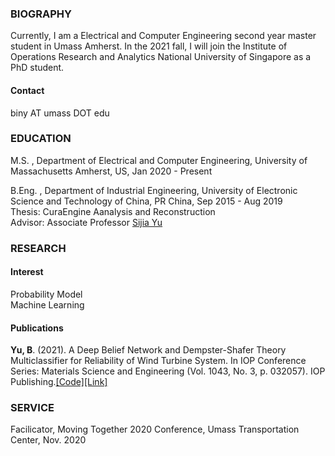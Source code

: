 ### BIOGRAPHY
Currently, I am a Electrical and Computer Engineering second year master student in Umass Amherst. In the 2021 fall, I will join the Institute of Operations Research and Analytics National University of Singapore as a PhD student.
#### Contact
biny AT umass DOT edu
### EDUCATION
M.S. , Department of Electrical and Computer Engineering, University of Massachusetts Amherst, US, Jan 2020 - Present

B.Eng. , Department of Industrial Engineering, University of Electronic Science and Technology of China, PR China, Sep 2015 - Aug 2019\
Thesis: CuraEngine Aanalysis and Reconstruction\
Advisor: Associate Professor [Sijia Yu](https://www.smee.uestc.edu.cn/info/1177/8369.htm)
### RESEARCH
#### Interest
Probability Model\
Machine Learning
#### Publications
<strong>Yu, B</strong>. (2021). A Deep Belief Network and Dempster-Shafer Theory Multiclassifier for Reliability of Wind Turbine System. In IOP Conference Series: Materials Science and Engineering (Vol. 1043, No. 3, p. 032057). IOP Publishing.[[Code]](https://github.com/kyuBin422/DBN-DS-Multiclassifier)[[Link]](https://iopscience.iop.org/article/10.1088/1757-899X/1043/3/032057)
### SERVICE
Facilicator, Moving Together 2020 Conference, Umass Transportation Center, Nov. 2020
